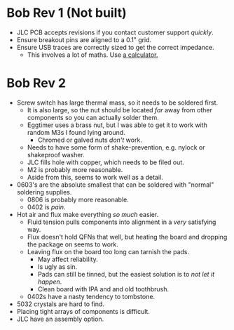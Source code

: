 # Bob Rev 1 (Not built)
 - JLC PCB accepts revisions if you contact customer support *quickly*.
 - Ensure breakout pins are aligned to a 0.1" grid.
 - Ensure USB traces are correctly sized to get the correct impedance.
 	- This involves a lot of maths. Use [a calculator.](https://www.pcbway.com/pcb_prototype/impedance_calculator.html)
# Bob Rev 2
 - Screw switch has large thermal mass, so it needs to be soldered first.
 	 - It is also large, so the nut should be located *far* away from other components so you can actually solder them.
 	 - Eggtimer uses a brass nut, but I was able to get it to work with random M3s I found lying around.
 		 - Chromed or galved nuts *don't* work.
 	 - Needs to have some form of shake-prevention, e.g. nylock or shakeproof washer.
 	 - JLC fills hole with copper, which needs to be filed out.
 	 - M2 is probably more reasonable. 
 	 - Aside from this, seems to work well as a detail.
 - 0603's are the absolute smallest that can be soldered with "normal" soldering supplies.
 	 - 0806 is probably more reasonable.
 	 - 0402 is *pain*.
 - Hot air and flux make everything *so much* easier.
 	 - Fluid tension pulls components into alignment in a *very* satisfying way.
 	 - Flux doesn't hold QFNs that well, but heating the board and dropping the package on seems to work.
 	 - Leaving flux on the board too long can tarnish the pads. 
 	 	 - May affect reliability.
 	 	 - Is ugly as sin.
 	 	 - Pads can still be tinned, but the easiest solution is to *not let it happen*.
 	 	 - Clean board with IPA and and old toothbrush.
 	 - 0402s have a nasty tendency to tombstone.
 - 5032 crystals are hard to find. 
 - Placing tight arrays of components is difficult.
 - JLC have an assembly option.
 
